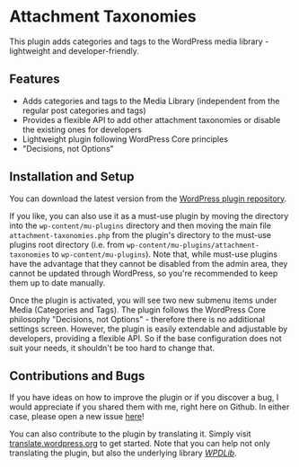 Attachment Taxonomies
=====================

This plugin adds categories and tags to the WordPress media library - lightweight and developer-friendly.

Features
--------

* Adds categories and tags to the Media Library (independent from the regular post categories and tags)
* Provides a flexible API to add other attachment taxonomies or disable the existing ones for developers
* Lightweight plugin following WordPress Core principles
* "Decisions, not Options"

Installation and Setup
----------------------

You can download the latest version from the [WordPress plugin repository](http://wordpress.org/plugins/attachment-taxonomies/).

If you like, you can also use it as a must-use plugin by moving the directory into the `wp-content/mu-plugins` directory and then moving the main file `attachment-taxonomies.php` from the plugin's directory to the must-use plugins root directory (i.e. from `wp-content/mu-plugins/attachment-taxonomies` to `wp-content/mu-plugins`). Note that, while must-use plugins have the advantage that they cannot be disabled from the admin area, they cannot be updated through WordPress, so you're recommended to keep them up to date manually.

Once the plugin is activated, you will see two new submenu items under Media (Categories and Tags). The plugin follows the WordPress Core philosophy "Decisions, not Options" - therefore there is no additional settings screen. However, the plugin is easily extendable and adjustable by developers, providing a flexible API. So if the base configuration does not suit your needs, it shouldn't be too hard to change that.

Contributions and Bugs
----------------------

If you have ideas on how to improve the plugin or if you discover a bug, I would appreciate if you shared them with me, right here on Github. In either case, please open a new issue [here](https://github.com/felixarntz/attachment-taxonomies/issues/new)!

You can also contribute to the plugin by translating it. Simply visit [translate.wordpress.org](https://translate.wordpress.org/projects/wp-plugins/attachment-taxonomies) to get started. Note that you can help not only translating the plugin, but also the underlying library [_WPDLib_](https://github.com/felixarntz/wpdlib).
